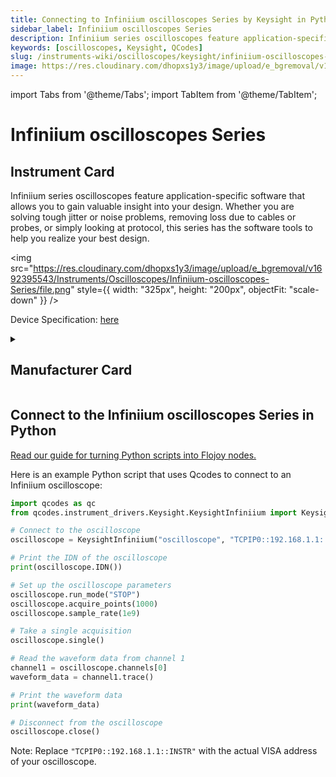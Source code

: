 ```yaml
---
title: Connecting to Infiniium oscilloscopes Series by Keysight in Python
sidebar_label: Infiniium oscilloscopes Series
description: Infiniium series oscilloscopes feature application-specific software that allows you to gain valuable insight into your design. Whether you are solving tough jitter or noise problems, removing loss due to cables or probes, or simply looking at protocol, this series has the software tools to help you realize your best design.
keywords: [oscilloscopes, Keysight, QCodes]
slug: /instruments-wiki/oscilloscopes/keysight/infiniium-oscilloscopes-series
image: https://res.cloudinary.com/dhopxs1y3/image/upload/e_bgremoval/v1692395543/Instruments/Oscilloscopes/Infiniium-oscilloscopes-Series/file.png
---
```


import Tabs from '@theme/Tabs';
import TabItem from '@theme/TabItem';

# Infiniium oscilloscopes Series

## Instrument Card

<div className="flex">

<div>

Infiniium series oscilloscopes feature application-specific software that allows you to gain valuable insight into your design. Whether you are solving tough jitter or noise problems, removing loss due to cables or probes, or simply looking at protocol, this series has the software tools to help you realize your best design.

</div>

<img src="https://res.cloudinary.com/dhopxs1y3/image/upload/e_bgremoval/v1692395543/Instruments/Oscilloscopes/Infiniium-oscilloscopes-Series/file.png" style={{ width: "325px", height: "200px", objectFit: "scale-down" }} />

</div>

<div className="flex text-center">

<p>Device Specification: <a target="\_blank" href="https://www.keysight.com/us/en/assets/7018-04261/data-sheets/5991-3904.pdf">here</a></p>

</div>

<details style={{ marginTop: "15px"}}>
<summary><h2>Manufacturer Card</h2></summary>

<img src="https://res.cloudinary.com/dhopxs1y3/image/upload/v1692125973/Instruments/Vendor%20Logos/Keysight.png" style={{ width: "100%", height: "170px",objectFit: "scale-down" }} />

Keysight Technologies, or Keysight, is an American company that manufactures electronics test and measurement equipment and software.

<ul>
  <li>Headquarters: USA</li>
  <li>Yearly Revenue (millions, USD): 5420.0</li>
  <li>Vendor Website: <a href="https://www.keysight.com/us/en/home.html">here</a></li>
</ul>
</details>

## Connect to the Infiniium oscilloscopes Series in Python

[Read our guide for turning Python scripts into Flojoy nodes.](https://docs.flojoy.ai/custom-nodes/creating-custom-node/)
<Tabs>
<TabItem value="QCodes" label="QCodes">

Here is an example Python script that uses Qcodes to connect to an Infiniium oscilloscope:

```python
import qcodes as qc
from qcodes.instrument_drivers.Keysight.KeysightInfiniium import KeysightInfiniium

# Connect to the oscilloscope
oscilloscope = KeysightInfiniium("oscilloscope", "TCPIP0::192.168.1.1::INSTR")

# Print the IDN of the oscilloscope
print(oscilloscope.IDN())

# Set up the oscilloscope parameters
oscilloscope.run_mode("STOP")
oscilloscope.acquire_points(1000)
oscilloscope.sample_rate(1e9)

# Take a single acquisition
oscilloscope.single()

# Read the waveform data from channel 1
channel1 = oscilloscope.channels[0]
waveform_data = channel1.trace()

# Print the waveform data
print(waveform_data)

# Disconnect from the oscilloscope
oscilloscope.close()
```

Note: Replace `"TCPIP0::192.168.1.1::INSTR"` with the actual VISA address of your oscilloscope.

</TabItem>
</Tabs>
